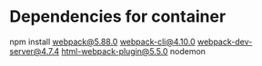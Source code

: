 # Dependencies for container 
npm install webpack@5.88.0 webpack-cli@4.10.0 webpack-dev-server@4.7.4 html-webpack-plugin@5.5.0 nodemon